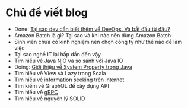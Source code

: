 # Chủ đề viết blog

- Done: [Tại sao dev cần biết thêm về DevOps. Và bắt đầu từ đâu?](https://labs.septeni-technology.jp/continuous-integration/devops-la-gi-tai-sao-developer-nen-biet-va-bat-dau-tu-dau/)
- Amazon Batch là gì? Tại sao và khi nào nên dùng Amazon Batch
- Sinh viên chưa có kinh nghiệm nên chọn công ty như thế nào để làm việc
- Tại sao nghề IT lại hấp dẫn đến vậy
- Tìm hiểu về Java NIO và so sánh với Java IO
- Doing: [Giới thiệu về System Property trong Java](https://github.com/nguyentoanit/tutorial/blob/master/programing-languages/scala/system-property-en.md)
- Tìm hiểu về View và Lazy trong Scala
- Tìm hiểu về information seeking trên internet
- Tìm kiểm về GraphQL để xây dựng API
- Tìm hiểu về [gRPC](https://grpc.io/docs/guides/)
- Tìm hiểu về nguyên lý SOLID
